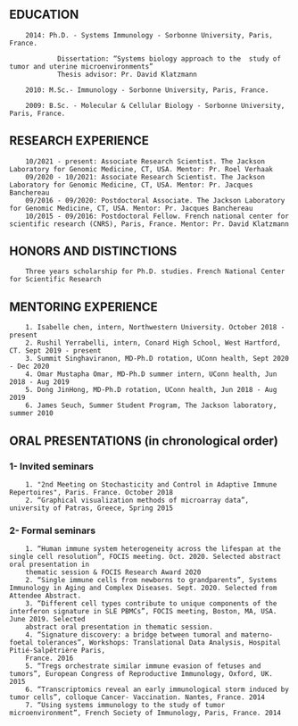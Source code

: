 ## EDUCATION

        2014: Ph.D. - Systems Immunology - Sorbonne University, Paris, France.
        
                Dissertation: “Systems biology approach to the 	study of tumor and uterine microenvironments”
                Thesis advisor: Pr. David Klatzmann

        2010: M.Sc.- Immunology - Sorbonne University, Paris, France.

        2009: B.Sc. - Molecular & Cellular Biology - Sorbonne University, Paris, France.

## RESEARCH EXPERIENCE

        10/2021 - present: Associate Research Scientist. The Jackson Laboratory for Genomic Medicine, CT, USA. Mentor: Pr. Roel Verhaak
        09/2020 - 10/2021: Associate Research Scientist. The Jackson Laboratory for Genomic Medicine, CT, USA. Mentor: Pr. Jacques Banchereau
        09/2016 - 09/2020: Postdoctoral Associate. The Jackson Laboratory for Genomic Medicine, CT, USA. Mentor: Pr. Jacques Banchereau
        10/2015 - 09/2016: Postdoctoral Fellow. French national center for scientific research (CNRS), Paris, France. Mentor: Pr. David Klatzmann

## HONORS AND DISTINCTIONS
        Three years scholarship for Ph.D. studies. French National Center for Scientific Research


## MENTORING EXPERIENCE
        1. Isabelle chen, intern, Northwestern University. October 2018 - present
        2. Rushil Yerrabelli, intern, Conard High School, West Hartford, CT. Sept 2019 - present
        3. Summit Singhaviranon, MD-Ph.D rotation, UConn health, Sept 2020 - Dec 2020
        4. Omar Mustapha Omar, MD-Ph.D summer intern, UConn health, Jun 2018 - Aug 2019
        5. Dong JinHong, MD-Ph.D rotation, UConn health, Jun 2018 - Aug 2019
        6. James Seuch, Summer Student Program, The Jackson laboratory, summer 2010
        
## ORAL PRESENTATIONS (in chronological order)

### 1- Invited seminars
        1. "2nd Meeting on Stochasticity and Control in Adaptive Immune Repertoires", Paris. France. October 2018
        2. “Graphical visualization methods of microarray data”, university of Patras, Greece, Spring 2015

### 2- Formal seminars
        1. “Human immune system heterogeneity across the lifespan at the single cell resolution”, FOCIS meeting. Oct. 2020. Selected abstract oral presentation in 
        thematic session & FOCIS Research Award 2020
        2. “Single immune cells from newborns to grandparents”, Systems Immunology in Aging and Complex Diseases. Sept. 2020. Selected from Attendee Abstract.
        3. “Different cell types contribute to unique components of the interferon signature in SLE PBMCs”, FOCIS meeting, Boston, MA, USA. June 2019. Selected 
        abstract oral presentation in thematic session.
        4. “Signature discovery: a bridge between tumoral and materno-foetal tolerances”, Workshops: Translational Data Analysis, Hospital Pitié-Salpêtrière Paris, 
        France. 2016
        5. “Tregs orchestrate similar immune evasion of fetuses and tumors”, European Congress of Reproductive Immunology, Oxford, UK. 2015
        6. “Transcriptomics reveal an early immunological storm induced by tumor cells”, colloque Cancer- Vaccination. Nantes, France. 2014
        7. “Using systems immunology to the study of tumor microenvironment”, French Society of Immunology, Paris, France. 2014









